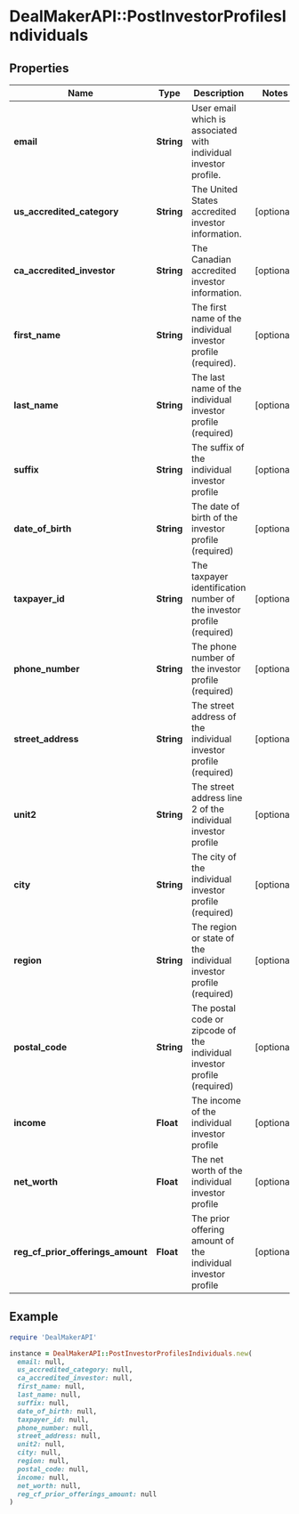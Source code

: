 # DealMakerAPI::PostInvestorProfilesIndividuals

## Properties

| Name | Type | Description | Notes |
| ---- | ---- | ----------- | ----- |
| **email** | **String** | User email which is associated with individual investor profile. |  |
| **us_accredited_category** | **String** | The United States accredited investor information. | [optional] |
| **ca_accredited_investor** | **String** | The Canadian accredited investor information. | [optional] |
| **first_name** | **String** | The first name of the individual investor profile (required). | [optional] |
| **last_name** | **String** | The last name of the individual investor profile (required) | [optional] |
| **suffix** | **String** | The suffix of the individual investor profile | [optional] |
| **date_of_birth** | **String** | The date of birth of the investor profile (required) | [optional] |
| **taxpayer_id** | **String** | The taxpayer identification number of the investor profile (required) | [optional] |
| **phone_number** | **String** | The phone number of the investor profile (required) | [optional] |
| **street_address** | **String** | The street address of the individual investor profile (required) | [optional] |
| **unit2** | **String** | The street address line 2 of the individual investor profile | [optional] |
| **city** | **String** | The city of the individual investor profile (required) | [optional] |
| **region** | **String** | The region or state of the individual investor profile (required) | [optional] |
| **postal_code** | **String** | The postal code or zipcode of the individual investor profile (required) | [optional] |
| **income** | **Float** | The income of the individual investor profile | [optional] |
| **net_worth** | **Float** | The net worth of the individual investor profile | [optional] |
| **reg_cf_prior_offerings_amount** | **Float** | The prior offering amount of the individual investor profile | [optional] |

## Example

```ruby
require 'DealMakerAPI'

instance = DealMakerAPI::PostInvestorProfilesIndividuals.new(
  email: null,
  us_accredited_category: null,
  ca_accredited_investor: null,
  first_name: null,
  last_name: null,
  suffix: null,
  date_of_birth: null,
  taxpayer_id: null,
  phone_number: null,
  street_address: null,
  unit2: null,
  city: null,
  region: null,
  postal_code: null,
  income: null,
  net_worth: null,
  reg_cf_prior_offerings_amount: null
)
```

